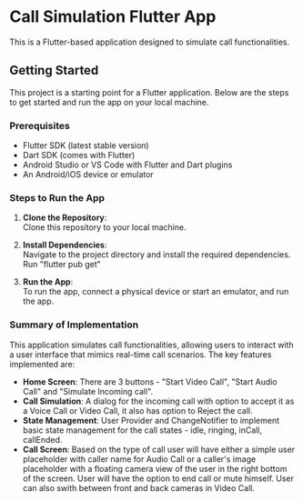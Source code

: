 # Call Simulation Flutter App

This is a Flutter-based application designed to simulate call functionalities.

## Getting Started

This project is a starting point for a Flutter application. Below are the steps to get started and run the app on your local machine.

### Prerequisites

- Flutter SDK (latest stable version)
- Dart SDK (comes with Flutter)
- Android Studio or VS Code with Flutter and Dart plugins
- An Android/iOS device or emulator

### Steps to Run the App

1. **Clone the Repository**:  
   Clone this repository to your local machine.

2. **Install Dependencies**:  
   Navigate to the project directory and install the required dependencies.
   Run "flutter pub get"

3. **Run the App**:  
   To run the app, connect a physical device or start an emulator, and run the app.

### Summary of Implementation

This application simulates call functionalities, allowing users to interact with a user interface that mimics real-time call scenarios. The key features implemented are:

- **Home Screen**: There are 3 buttons - "Start Video Call", "Start Audio Call" and "Simulate Incoming call".
- **Call Simulation**: A dialog for the incoming call with option to accept it as a Voice Call or Video Call, it also has option to Reject the call.
- **State Management**: User Provider and ChangeNotifier to implement basic state management for the call states - idle, ringing, inCall, callEnded.
- **Call Screen**: Based on the type of call user will have either a simple user placeholder with caller name for Audio Call or a caller's image placeholder with a floating camera view of the user in the right bottom of the screen. User will have the option to end call or mute himself. User can also swith between front and back cameras in Video Call.
